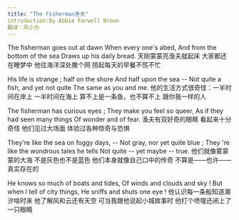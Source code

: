 ```yaml
---
title: "The Fisherman渔夫"
introduction:By Abbie Farwell Brown
翻译：风小力
---
```


The fisherman goes out at dawn 
When every one's abed, 
And from the bottom of the sea 
Draws up his daily bread. 
天刚蒙蒙亮渔夫就起床
大家都还在睡梦中
他往海洋深处撒个网
捞起每天的早餐不慌不忙

His life is strange ; half on the shore 
And half upon the sea -- 
Not quite a fish, and yet not quite 
The same as you and me. 
他的生活方式很奇怪：一半时间在岸上
一半时间在海上
算不上是一条鱼，也不算不上
跟你我一样的人

The fisherman has curious eyes ; 
They make you feel so queer, 
As if they had seen many things
Of wonder and of fear. 
渔夫有双好奇的眼睛
看起来十分奇怪
他们见过大场面
体验过各种惊奇与恐惧

They're like the sea on foggy days, -- 
Not gray, nor yet quite blue ; 
They 're like the wondrous tales he tells 
Not quite -- yet maybe -- true. 
他们就像雾蒙蒙的大海
不是灰色也不是蓝色
他们本身就像自己口中的传奇
不算是——也许——真实存在的

He knows so much of boats and tides, 
Of winds and clouds and sky ! 
But when I tell of city things, 
He sniffs and shuts one eye !
他认识每一条船知道潮汐啥时来
他了解风和云还有天空
可当我跟他说起小城故事时
他打个喷嚏还闭上了一只眼睛
